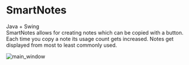 # SmartNotes
Java + Swing <br />
SmartNotes allows for creating notes which can be copied with a button. Each time you copy a note its usage count gets increased. Notes get displayed from most to least commonly used.

![main_window](https://github.com/viktorbobinski/SmartNotes/blob/master/images/smart_notes.JPG)

